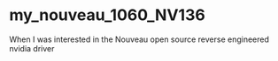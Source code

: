 # my_nouveau_1060_NV136
When I was interested in the Nouveau open source reverse engineered nvidia driver

